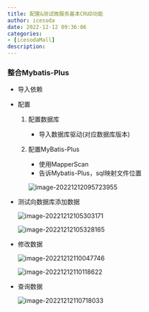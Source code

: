 ```yaml
---
title: 配置&测试微服务基本CRUD功能
author: icesoda
date: 2022-12-12 09:36:06
categories:
- [icesodaMall]
description:
---
```


### 整合Mybatis-Plus

- 导入依赖

- 配置

  1. 配置数据库

     - 导入数据库驱动(对应数据库版本)

  2. 配置MyBatis-Plus

     - 使用MapperScan
     - 告诉Mybatis-Plus，sql映射文件位置

     ![image-20221212095723955](https://cdn.jsdelivr.net/gh/icesoda105/PicgoWorkspace/img/image-20221212095723955.png)

     

- 测试向数据库添加数据

  ![image-20221212105303171](https://cdn.jsdelivr.net/gh/icesoda105/PicgoWorkspace/img/image-20221212105303171.png)

  ![image-20221212105328165](https://cdn.jsdelivr.net/gh/icesoda105/PicgoWorkspace/img/image-20221212105328165.png)

- 修改数据

  ![image-20221212110047746](https://cdn.jsdelivr.net/gh/icesoda105/PicgoWorkspace/img/image-20221212110047746.png)

  ![image-20221212110118622](https://cdn.jsdelivr.net/gh/icesoda105/PicgoWorkspace/img/image-20221212110118622.png)

- 查询数据

  ![image-20221212110718033](https://cdn.jsdelivr.net/gh/icesoda105/PicgoWorkspace/img/image-20221212110718033.png)